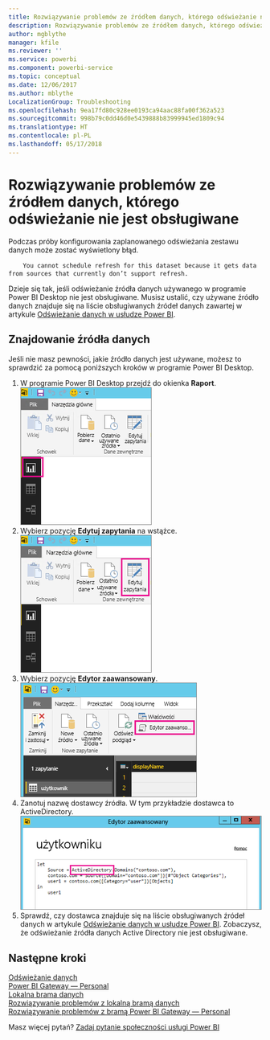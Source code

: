 ```yaml
---
title: Rozwiązywanie problemów ze źródłem danych, którego odświeżanie nie jest obsługiwane
description: Rozwiązywanie problemów ze źródłem danych, którego odświeżanie nie jest obsługiwane
author: mgblythe
manager: kfile
ms.reviewer: ''
ms.service: powerbi
ms.component: powerbi-service
ms.topic: conceptual
ms.date: 12/06/2017
ms.author: mblythe
LocalizationGroup: Troubleshooting
ms.openlocfilehash: 9ea17fd80c928ee0193ca94aac88fa00f362a523
ms.sourcegitcommit: 998b79c0dd46d0e5439888b83999945ed1809c94
ms.translationtype: HT
ms.contentlocale: pl-PL
ms.lasthandoff: 05/17/2018
---
```

# <a name="troubleshooting-unsupported-data-source-for-refresh"></a>Rozwiązywanie problemów ze źródłem danych, którego odświeżanie nie jest obsługiwane
Podczas próby konfigurowania zaplanowanego odświeżania zestawu danych może zostać wyświetlony błąd.

        You cannot schedule refresh for this dataset because it gets data from sources that currently don’t support refresh.

Dzieje się tak, jeśli odświeżanie źródła danych używanego w programie Power BI Desktop nie jest obsługiwane. Musisz ustalić, czy używane źródło danych znajduje się na liście obsługiwanych źródeł danych zawartej w artykule [Odświeżanie danych w usłudze Power BI](refresh-data.md). 

## <a name="find-the-data-source"></a>Znajdowanie źródła danych
Jeśli nie masz pewności, jakie źródło danych jest używane, możesz to sprawdzić za pomocą poniższych kroków w programie Power BI Desktop.  

1. W programie Power BI Desktop przejdź do okienka **Raport**.  
   ![](media/service-admin-troubleshoot-unsupported-data-source-for-refresh/tshoot-report-pane.png)
2. Wybierz pozycję **Edytuj zapytania** na wstążce.  
   ![](media/service-admin-troubleshoot-unsupported-data-source-for-refresh/tshoot-edit-queries.png)
3. Wybierz pozycję **Edytor zaawansowany**.  
   ![](media/service-admin-troubleshoot-unsupported-data-source-for-refresh/tshoot-advanced-editor.png)
4. Zanotuj nazwę dostawcy źródła.  W tym przykładzie dostawca to ActiveDirectory.  
   ![](media/service-admin-troubleshoot-unsupported-data-source-for-refresh/tshoot-provider.png)
5. Sprawdź, czy dostawca znajduje się na liście obsługiwanych źródeł danych w artykule [Odświeżanie danych w usłudze Power BI](refresh-data.md).  Zobaczysz, że odświeżanie źródła danych Active Directory nie jest obsługiwane.  

## <a name="next-steps"></a>Następne kroki
[Odświeżanie danych](refresh-data.md)  
[Power BI Gateway — Personal](personal-gateway.md)  
[Lokalna brama danych](service-gateway-onprem.md)  
[Rozwiązywanie problemów z lokalną bramą danych](service-gateway-onprem-tshoot.md)  
[Rozwiązywanie problemów z bramą Power BI Gateway — Personal](service-admin-troubleshooting-power-bi-personal-gateway.md)  

Masz więcej pytań? [Zadaj pytanie społeczności usługi Power BI](http://community.powerbi.com/)

